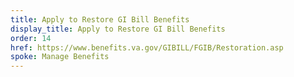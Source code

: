 ```yaml
---
title: Apply to Restore GI Bill Benefits
display_title: Apply to Restore GI Bill Benefits
order: 14
href: https://www.benefits.va.gov/GIBILL/FGIB/Restoration.asp
spoke: Manage Benefits
---
```

